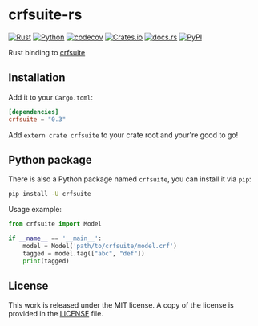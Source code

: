 # crfsuite-rs

[![Rust](https://github.com/messense/crfsuite-rs/workflows/Rust/badge.svg)](https://github.com/messense/crfsuite-rs/actions?query=workflow%3ARust)
[![Python](https://github.com/messense/crfsuite-rs/workflows/Python/badge.svg)](https://github.com/messense/crfsuite-rs/actions?query=workflow%3APython)
[![codecov](https://codecov.io/gh/messense/crfsuite-rs/branch/master/graph/badge.svg)](https://codecov.io/gh/messense/crfsuite-rs)
[![Crates.io](https://img.shields.io/crates/v/crfsuite.svg)](https://crates.io/crates/crfsuite)
[![docs.rs](https://docs.rs/crfsuite/badge.svg)](https://docs.rs/crfsuite/)
[![PyPI](https://img.shields.io/pypi/v/crfsuite)](https://pypi.org/project/crfsuite)

Rust binding to [crfsuite](https://github.com/chokkan/crfsuite)

## Installation

Add it to your ``Cargo.toml``:

```toml
[dependencies]
crfsuite = "0.3"
```

Add ``extern crate crfsuite`` to your crate root and your're good to go!

## Python package

There is also a Python package named `crfsuite`, you can install it via `pip`:

```bash
pip install -U crfsuite
```

Usage example:

```python
from crfsuite import Model

if __name__ == '__main__':
    model = Model('path/to/crfsuite/model.crf')
    tagged = model.tag(["abc", "def"])
    print(tagged)
```

## License

This work is released under the MIT license. A copy of the license is provided in the [LICENSE](./LICENSE) file.

